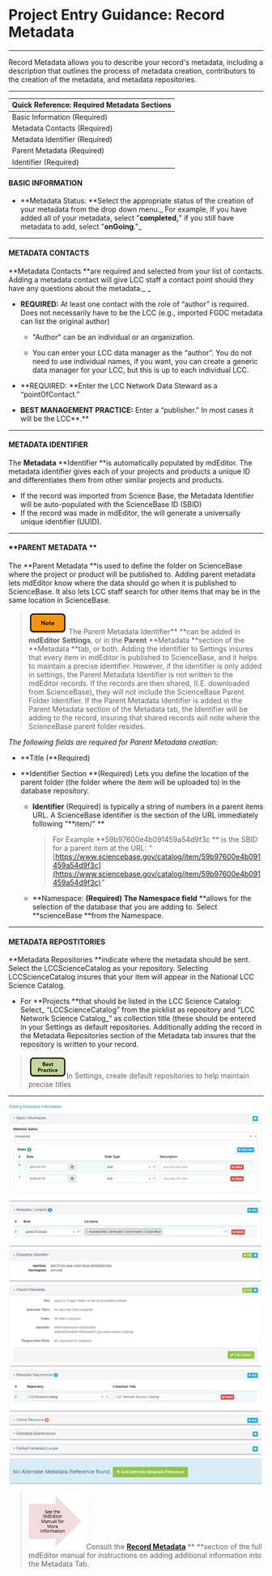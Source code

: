 # Project Entry Guidance: Record Metadata

---

Record Metadata allows you to describe your record's metadata, including a description that outlines the process of metadata creation, contributors to the creation of the metadata, and metadata repositories.

---

| **Quick Reference: Required Metadata Sections** |
| :--- |
| Basic Information \(Required\) |
| Metadata Contacts \(Required\) |
| Metadata Identifier \(Required\) |
| Parent Metadata \(Required\) |
| Identifier \(Required\) |

#### **BASIC INFORMATION**

* **Metadata Status: **Select the appropriate status of the creation of your metadata from the drop down menu._ For example, If you have added all of your metadata, select "**completed,**" if you still have metadata to add, select "**onGoing**."_

---

#### **METADATA CONTACTS**

**Metadata Contacts **are required and selected from your list of contacts. Adding a metadata contact will give LCC staff a contact point should they have any questions about the metadata._ _

* **REQUIRED:** At least one contact with the role of “author” is required. Does not necessarily have to be the LCC \(e.g., imported FGDC metadata can list the original author\)

  * "Author" can be an individual or an organization.

  * You can enter your LCC data manager as the “author”. You do not need to use individual names, if you want, you can create a generic data manager for your LCC, but this is up to each individual LCC.

* **REQUIRED: **Enter the LCC Network Data Steward as a “pointOfContact.”

* **BEST MANAGEMENT PRACTICE:** Enter a “publisher.” In most cases it will be the LCC**.**

---

#### METADATA IDENTIFIER

The **Metadata** **Identifier **is automatically populated by mdEditor. The metadata identifier gives each of your projects and products a unique ID and differentiates them from other similar projects and products.

* If the record was imported from Science Base, the Metadata Identifier will be auto-populated with the ScienceBase ID \(SBID\)
* If the record was made in mdEditor, the will generate a universally unique identifier \(UUID\).

---

#### **PARENT METADATA **

The **Parent Metadata **is used to define the folder on ScienceBase where the project or product will be published to. Adding parent metadata lets mdEditor know where the data should go when it is published to ScienceBase. It also lets LCC staff search for other items that may be in the same location in ScienceBase.

> ![](/assets/note_small.png) The Parent Metadata Identifier** **can be added in **mdEditor** **Settings**, or in the **Parent** **Metadata **section of the **Metadata **tab, or both. Adding the identifier to Settings insures that every item in mdEditor is published to ScienceBase, and it helps to maintain a precise identifier. However, if the identifier is only added in settings, the Parent Metadata Identifier is not written to the mdEditor records. If the records are then shared, \(I.E. downloaded from ScienceBase\), they will not include the ScienceBase Parent Folder Identifier. If the Parent Metadata Identifier is added in the Parent Metadata section of the Metadata tab, the Identifier will be adding to the record, insuring that shared records will note where the ScienceBase parent folder resides.

_The following fields are required for Parent Metadata creation:_

* **Title \(**Required\)

* **Identifier Section **\(Required\) Lets you define the location of the parent folder \(the folder where the item will be uploaded to\) in the database repository.

  * **Identifier** \(Required\) is typically a string of numbers in a parent items URL.  A ScienceBase identifier is the section of the URL immediately following "**item/"  **

    > For Example **59b97600e4b091459a54d9f3c ** is the SBID for a parent item at the URL: _"_[https://www.sciencebase.gov/catalog/item/59b97600e4b091459a54d9f3c](https://www.sciencebase.gov/catalog/item/59b97600e4b091459a54d9f3c)_"_

  * **Namespace: **\(Required\) The Namespace field** **allows for the selection of the database that you are adding to. Select **scienceBase **from the Namespace.

---

#### **METADATA REPOSTITORIES**

**Metadata Repositories **indicate where the metadata should be sent. Select the LCCScienceCatalog as your repository. Selecting LCCScienceCatalog insures that your item will appear in the National LCC Science Catalog.

* For **Projects **that should be listed in the LCC Science Catalog: Select_ “LCCScienceCatalog” from the picklist as repository and “LCC Network Science Catalog_” as collection title \(these should be entered in your Settings as default repositories. Additionally adding the record in the Metadata Repositories section of the Metadata tab insures that the repository is written to your record.

> ![](/assets/best_practice_small.png)In Settings, create default repositories to help maintain precise titles

---

![](/assets/metadata_window.png)

> ![](/assets/see_full_manual_for.png)Consult the [**Record Metadata**](https://adiwg.gitbooks.io/mdeditor/content/record/edit/metadata.html) ** **section of the full mdEditor manual for instructions on adding additional information into the Metadata Tab.



